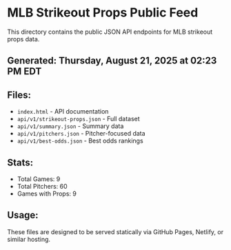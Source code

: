 # MLB Strikeout Props Public Feed

This directory contains the public JSON API endpoints for MLB strikeout props data.

## Generated: Thursday, August 21, 2025 at 02:23 PM EDT

## Files:
- `index.html` - API documentation
- `api/v1/strikeout-props.json` - Full dataset
- `api/v1/summary.json` - Summary data
- `api/v1/pitchers.json` - Pitcher-focused data  
- `api/v1/best-odds.json` - Best odds rankings

## Stats:
- Total Games: 9
- Total Pitchers: 60
- Games with Props: 9

## Usage:
These files are designed to be served statically via GitHub Pages, Netlify, or similar hosting.
